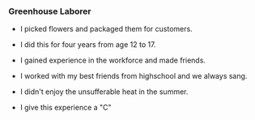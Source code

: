 ### Greenhouse Laborer


- I picked flowers and packaged them for customers.

- I did this for four years from age 12 to 17.

- I gained experience in the workforce and made friends.

- I worked with my best friends from highschool and we always sang.

- I didn't enjoy the unsufferable heat in the summer.

- I give this experience a "C"

